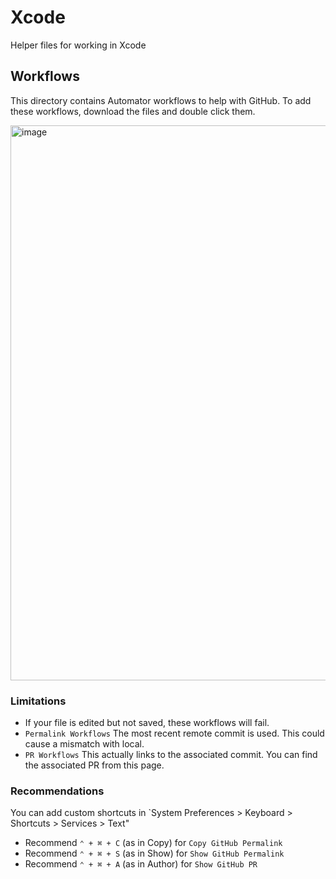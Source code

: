 # Xcode
Helper files for working in Xcode

## Workflows 
This directory contains Automator workflows to help with GitHub. To add these workflows, download the files and double click them.

<img width="888" alt="image" src="https://user-images.githubusercontent.com/61445278/145499504-98f1cb98-0805-4050-96e8-ef0c5815f667.png">

### Limitations
* If your file is edited but not saved, these workflows will fail.
* `Permalink Workflows` The most recent remote commit is used. This could cause a mismatch with local. 
* `PR Workflows` This actually links to the associated commit. You can find the associated PR from this page.

### Recommendations 
You can add custom shortcuts in `System Preferences > Keyboard > Shortcuts > Services > Text"
* Recommend `⌃ + ⌘ + C` (as in Copy) for `Copy GitHub Permalink`
* Recommend `⌃ + ⌘ + S` (as in Show) for `Show GitHub Permalink`
* Recommend `⌃ + ⌘ + A` (as in Author) for `Show GitHub PR`
